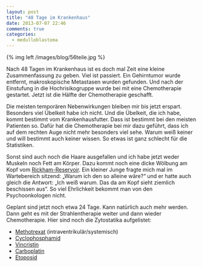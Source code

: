 ```yaml
---
layout: post
title: "48 Tage im Krankenhaus"
date: 2013-07-07 22:46
comments: true
categories:
  - medulloblastoma
---
```

{% img left /images/blog/56teile.jpg %}

Nach 48 Tagen im Krankenhaus ist es doch mal Zeit eine kleine
Zusammenfassung zu geben. Viel ist passiert. Ein Gehirntumor wurde
entfernt, makroskopische Metastasen wurden gefunden. Und nach der
Einstufung in die Hochrisikogruppe wurde bei mit eine Chemotherapie
gestartet. Jetzt ist die Hälfte der Chemotherapie geschafft.

Die meisten temporären Nebenwirkungen bleiben mir bis jetzt erspart.
Besonders viel Übelkeit habe ich nicht. Und die Übelkeit, die ich
habe, kommt bestimmt vom Krankenhausfutter. Dass ist bestimmt bei den
meisten Patienten so. Dafür hat die Chemotherapie bei mir dazu
geführt, dass ich auf dem rechten Auge nicht mehr besonders viel sehe.
Warum weiß keiner und will bestimmt auch keiner wissen. So etwas ist
ganz schlecht für die Statistiken.

Sonst sind auch noch die Haare ausgefallen und ich habe jetzt weder
Muskeln noch Fett am Körper. Dazu kommt noch eine dicke Wölbung am
Kopf vom [Rickham-Reservoir][rickham]. Ein kleiner Junge fragte mich
mal im Wartebereich sitzend: „Warum ich den so alleine wäre?“ und er
hatte auch gleich die Antwort: „Ich weiß warum. Das da am Kopf sieht
ziemlich beschissen aus“. So viel Ehrlichkeit bekommt man von den
Psychoonkologen nicht.

Geplant sind jetzt noch etwa 24 Tage. Kann natürlich auch mehr werden.
Dann geht es mit der Strahlentherapie weiter und dann wieder
Chemotherapie. Hier sind noch die Zytostatika aufgelistet:

* [Methotrexat][methotrexat] (intraventrikulär/systemisch)
* [Cyclophosphamid][cyclophosphamid]
* [Vincristin][vincristin]
* [Carboplatin][carboplatin]
* [Etoposid][etoposid]

[rickham]: http://de.wikipedia.org/wiki/Ommaya-Reservoir
[methotrexat]: http://de.wikipedia.org/wiki/Methotrexat
[cyclophosphamid]: http://de.wikipedia.org/wiki/Cyclophosphamid
[vincristin]: http://de.wikipedia.org/wiki/Vincristin
[carboplatin]: http://de.wikipedia.org/wiki/Carboplatin
[etoposid]: http://de.wikipedia.org/wiki/Etoposid
